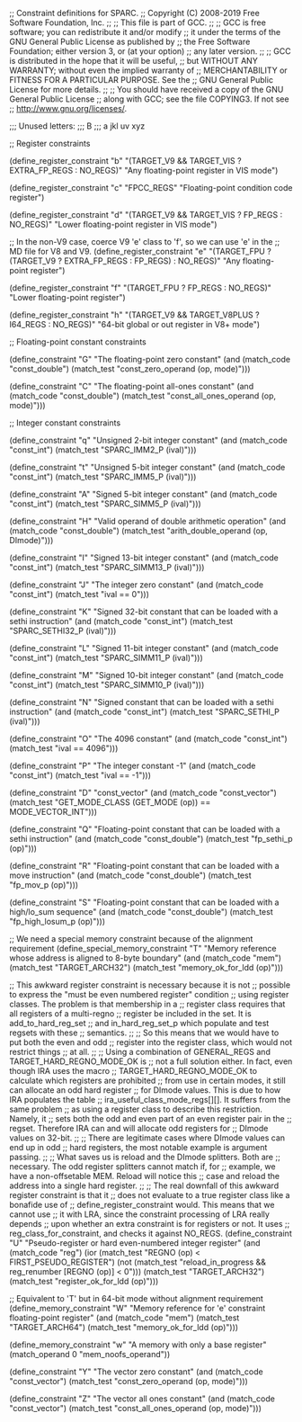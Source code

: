 ;; Constraint definitions for SPARC.
;; Copyright (C) 2008-2019 Free Software Foundation, Inc.
;;
;; This file is part of GCC.
;;
;; GCC is free software; you can redistribute it and/or modify
;; it under the terms of the GNU General Public License as published by
;; the Free Software Foundation; either version 3, or (at your option)
;; any later version.
;;
;; GCC is distributed in the hope that it will be useful,
;; but WITHOUT ANY WARRANTY; without even the implied warranty of
;; MERCHANTABILITY or FITNESS FOR A PARTICULAR PURPOSE.  See the
;; GNU General Public License for more details.
;;
;; You should have received a copy of the GNU General Public License
;; along with GCC; see the file COPYING3.  If not see
;; <http://www.gnu.org/licenses/>.

;;; Unused letters:
;;;     B
;;;    a        jkl        uv xyz


;; Register constraints

(define_register_constraint "b" "(TARGET_V9 && TARGET_VIS ? EXTRA_FP_REGS : NO_REGS)"
 "Any floating-point register in VIS mode")

(define_register_constraint "c" "FPCC_REGS"
 "Floating-point condition code register")

(define_register_constraint "d" "(TARGET_V9 && TARGET_VIS ? FP_REGS : NO_REGS)"
 "Lower floating-point register in VIS mode")

;; In the non-V9 case, coerce V9 'e' class to 'f', so we can use 'e' in the
;; MD file for V8 and V9.
(define_register_constraint "e" "(TARGET_FPU ? (TARGET_V9 ? EXTRA_FP_REGS : FP_REGS) : NO_REGS)"
 "Any floating-point register")

(define_register_constraint "f" "(TARGET_FPU ? FP_REGS : NO_REGS)"
 "Lower floating-point register")
 
(define_register_constraint "h" "(TARGET_V9 && TARGET_V8PLUS ? I64_REGS : NO_REGS)"
 "64-bit global or out register in V8+ mode")

;; Floating-point constant constraints

(define_constraint "G"
 "The floating-point zero constant"
 (and (match_code "const_double")
      (match_test "const_zero_operand (op, mode)")))

(define_constraint "C"
 "The floating-point all-ones constant"
 (and (match_code "const_double")
      (match_test "const_all_ones_operand (op, mode)")))

;; Integer constant constraints

(define_constraint "q"
 "Unsigned 2-bit integer constant"
  (and (match_code "const_int")
       (match_test "SPARC_IMM2_P (ival)")))

(define_constraint "t"
 "Unsigned 5-bit integer constant"
 (and (match_code "const_int")
      (match_test "SPARC_IMM5_P (ival)")))

(define_constraint "A"
 "Signed 5-bit integer constant"
 (and (match_code "const_int")
      (match_test "SPARC_SIMM5_P (ival)")))

(define_constraint "H"
 "Valid operand of double arithmetic operation"
 (and (match_code "const_double")
      (match_test "arith_double_operand (op, DImode)")))

(define_constraint "I"
 "Signed 13-bit integer constant"
 (and (match_code "const_int")
      (match_test "SPARC_SIMM13_P (ival)")))

(define_constraint "J"
 "The integer zero constant"
 (and (match_code "const_int")
      (match_test "ival == 0")))

(define_constraint "K"
 "Signed 32-bit constant that can be loaded with a sethi instruction"
 (and (match_code "const_int")
      (match_test "SPARC_SETHI32_P (ival)")))

(define_constraint "L"
 "Signed 11-bit integer constant"
 (and (match_code "const_int")
      (match_test "SPARC_SIMM11_P (ival)")))

(define_constraint "M"
 "Signed 10-bit integer constant"
 (and (match_code "const_int")
      (match_test "SPARC_SIMM10_P (ival)")))

(define_constraint "N"
 "Signed constant that can be loaded with a sethi instruction"
 (and (match_code "const_int")
      (match_test "SPARC_SETHI_P (ival)")))

(define_constraint "O"
 "The 4096 constant"
 (and (match_code "const_int")
      (match_test "ival == 4096")))

(define_constraint "P"
 "The integer constant -1"
 (and (match_code "const_int")
      (match_test "ival == -1")))

(define_constraint "D"
 "const_vector"
  (and (match_code "const_vector")
       (match_test "GET_MODE_CLASS (GET_MODE (op)) == MODE_VECTOR_INT")))

(define_constraint "Q"
 "Floating-point constant that can be loaded with a sethi instruction"
 (and (match_code "const_double")
      (match_test "fp_sethi_p (op)")))

(define_constraint "R"
 "Floating-point constant that can be loaded with a move instruction"
 (and (match_code "const_double")
      (match_test "fp_mov_p (op)")))

(define_constraint "S"
 "Floating-point constant that can be loaded with a high/lo_sum sequence"
 (and (match_code "const_double")
      (match_test "fp_high_losum_p (op)")))

;; We need a special memory constraint because of the alignment requirement
(define_special_memory_constraint "T"
 "Memory reference whose address is aligned to 8-byte boundary"
 (and (match_code "mem")
      (match_test "TARGET_ARCH32")
      (match_test "memory_ok_for_ldd (op)")))

;; This awkward register constraint is necessary because it is not
;; possible to express the "must be even numbered register" condition
;; using register classes.  The problem is that membership in a
;; register class requires that all registers of a multi-regno
;; register be included in the set.  It is add_to_hard_reg_set
;; and in_hard_reg_set_p which populate and test regsets with these
;; semantics.
;;
;; So this means that we would have to put both the even and odd
;; register into the register class, which would not restrict things
;; at all.
;;
;; Using a combination of GENERAL_REGS and TARGET_HARD_REGNO_MODE_OK is
;; not a full solution either.  In fact, even though IRA uses the macro
;; TARGET_HARD_REGNO_MODE_OK to calculate which registers are prohibited
;; from use in certain modes, it still can allocate an odd hard register
;; for DImode values.  This is due to how IRA populates the table
;; ira_useful_class_mode_regs[][].  It suffers from the same problem
;; as using a register class to describe this restriction.  Namely, it
;; sets both the odd and even part of an even register pair in the
;; regset.  Therefore IRA can and will allocate odd registers for
;; DImode values on 32-bit.
;;
;; There are legitimate cases where DImode values can end up in odd
;; hard registers, the most notable example is argument passing.
;;
;; What saves us is reload and the DImode splitters.  Both are
;; necessary.  The odd register splitters cannot match if, for
;; example, we have a non-offsetable MEM.  Reload will notice this
;; case and reload the address into a single hard register.
;;
;; The real downfall of this awkward register constraint is that it
;; does not evaluate to a true register class like a bonafide use of
;; define_register_constraint would.  This means that we cannot use
;; it with LRA, since the constraint processing of LRA really depends
;; upon whether an extra constraint is for registers or not.  It uses
;; reg_class_for_constraint, and checks it against NO_REGS.
(define_constraint "U"
 "Pseudo-register or hard even-numbered integer register"
 (and (match_code "reg")
      (ior (match_test "REGNO (op) < FIRST_PSEUDO_REGISTER")
	   (not (match_test "reload_in_progress && reg_renumber [REGNO (op)] < 0")))
      (match_test "TARGET_ARCH32")
      (match_test "register_ok_for_ldd (op)")))

;; Equivalent to 'T' but in 64-bit mode without alignment requirement
(define_memory_constraint "W"
 "Memory reference for 'e' constraint floating-point register"
 (and (match_code "mem")
      (match_test "TARGET_ARCH64")
      (match_test "memory_ok_for_ldd (op)")))

(define_memory_constraint "w"
  "A memory with only a base register"
  (match_operand 0 "mem_noofs_operand"))

(define_constraint "Y"
 "The vector zero constant"
 (and (match_code "const_vector")
      (match_test "const_zero_operand (op, mode)")))

(define_constraint "Z"
 "The vector all ones constant"
 (and (match_code "const_vector")
      (match_test "const_all_ones_operand (op, mode)")))
